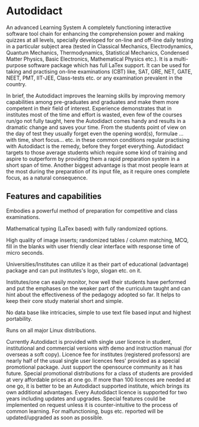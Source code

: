 # Autodidact
An advanced Learning System
A completely functioning interactive software tool chain for enhancing the comprehension power and making quizzes at all levels, specially developed for on-line and off-line daily testing in a particular subject area (tested in Classical Mechanics, Electrodynamics, Quantum Mechanics, Thermodynamics, Statistical Mechanics, Condensed Matter Physics, Basic Electronics, Mathematical Physics etc.). It is a multi-purpose software package which has full LaTex support. It can be used for taking and practising on-line examinations (CBT) like, SAT, GRE, NET, GATE, NEET, PMT, IIT-JEE, Class-tests etc. or any examination prevalent in the country. 

In brief, the Autodidact improves the learning skills by improving memory capabilities among pre-graduates and graduates and make them more competent in their field of interest. Experience demonstrates that in institutes most of the time and effort is wasted, even few of the courses run/go not fully taught, here the Autodidact comes handy and results in a dramatic change and saves your time. From the students point of view on the day of test they usually forget even the opening word(s), formulae ... with time, short focus... etc. in these common conditions regular practising with Autodidact is the remedy, before they forget everything. Autodidact targets to those average students which require some kind of training and aspire to outperform by providing them a rapid preparation system in a short span of time. Another biggest advantage is that most people learn at the most during the preparation of its input file, as it require ones complete focus, as a natural consequence.

Features and capabilities
-------------------------
Embodies a powerful method of preparation for competitive and class examinations.

Mathematical typing (LaTex based) with fully randomized options.

High quality of image inserts; randomized tables / column matching, MCQ, fill in the blanks with user friendly clear interface with response time of micro seconds.

Universities/Institutes can utilize it as their part of educational (advantage) package and can put institutes's logo, slogan etc. on it.

Institutes/one can easily monitor, how well their students have performed and put the emphases on the weaker part of the curriculum taught and can hint about the effectiveness of the pedagogy adopted so far. It helps to keep their core study material short and simple.  

No data base like intricacies, simple to use text file based input and highest portability.

Runs on all major Linux distributions.

Currently Autodidact is provided with single user  licence in student, institutional and commercial versions with demo and instruction manual (for overseas a soft copy). Licence fee for institutes (registered professors) are nearly half of the usual single user licences fees' provided as a special promotional package. Just support the opensource community as it has future. Special promotional distributions for a class of students are provided at very affordable prices at one go. If more than 100 licences are needed at one go, it is better to be an Autodidact supported institute, which brings its own additional advantages. Every Autodidact licence is supported for two years including updates and upgrades. Special features could be implemented on request unless it is counter-intuitive to the process of common learning. For malfunctioning, bugs etc. reported will be updated/upgraded as soon as possible. 
